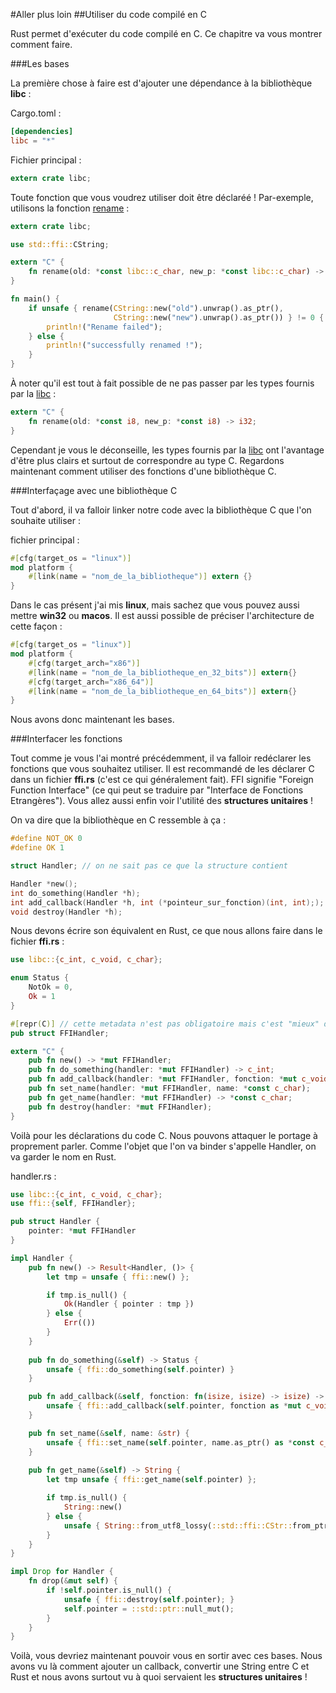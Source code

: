 #Aller plus loin
##Utiliser du code compilé en C

Rust permet d'exécuter du code compilé en C. Ce chapitre va vous montrer comment faire.

###Les bases

La première chose à faire est d'ajouter une dépendance à la bibliothèque __libc__ :

Cargo.toml :

```Toml
[dependencies]
libc = "*"
```

Fichier principal :

```Rust
extern crate libc;
```

Toute fonction que vous voudrez utiliser doit être déclaréé ! Par-exemple, utilisons la fonction [rename](http://linux.die.net/man/2/rename) :

```Rust
extern crate libc;

use std::ffi::CString;

extern "C" {
    fn rename(old: *const libc::c_char, new_p: *const libc::c_char) -> libc::c_int;
}

fn main() {
    if unsafe { rename(CString::new("old").unwrap().as_ptr(),
                       CString::new("new").unwrap().as_ptr()) } != 0 {
        println!("Rename failed");
    } else {
        println!("successfully renamed !");
    }
}
```

À noter qu'il est tout à fait possible de ne pas passer par les types fournis par la [libc](https://crates.io/crates/libc) :

```Rust
extern "C" {
    fn rename(old: *const i8, new_p: *const i8) -> i32;
}
```

Cependant je vous le déconseille, les types fournis par la [libc](https://crates.io/crates/libc) ont l'avantage d'être plus clairs et surtout de correspondre au type C. Regardons maintenant comment utiliser des fonctions d'une bibliothèque C.

###Interfaçage avec une bibliothèque C

Tout d'abord, il va falloir linker notre code avec la bibliothèque C que l'on souhaite utiliser :

fichier principal :

```Rust
#[cfg(target_os = "linux")]
mod platform {
    #[link(name = "nom_de_la_bibliotheque")] extern {}
}
```

Dans le cas présent j'ai mis __linux__, mais sachez que vous pouvez aussi mettre __win32__ ou __macos__. Il est aussi possible de préciser l'architecture de cette façon :

```Rust
#[cfg(target_os = "linux")]
mod platform {
    #[cfg(target_arch="x86")]
    #[link(name = "nom_de_la_bibliotheque_en_32_bits")] extern{}
    #[cfg(target_arch="x86_64")]
    #[link(name = "nom_de_la_bibliotheque_en_64_bits")] extern{}
}
```

Nous avons donc maintenant les bases.

###Interfacer les fonctions

Tout comme je vous l'ai montré précédemment, il va falloir redéclarer les fonctions que vous souhaitez utiliser. Il est recommandé de les déclarer C dans un fichier __ffi.rs__ (c'est ce qui généralement fait). FFI signifie "Foreign Function Interface" (ce qui peut se traduire par "Interface de Fonctions Etrangères"). Vous allez aussi enfin voir l'utilité des __structures unitaires__ !

On va dire que la bibliothèque en C ressemble à ça :

```C
#define NOT_OK 0
#define OK 1

struct Handler; // on ne sait pas ce que la structure contient

Handler *new();
int do_something(Handler *h);
int add_callback(Handler *h, int (*pointeur_sur_fonction)(int, int););
void destroy(Handler *h);
```

Nous devons écrire son équivalent en Rust, ce que nous allons faire dans le fichier __ffi.rs__ :

```Rust
use libc::{c_int, c_void, c_char};

enum Status {
    NotOk = 0,
    Ok = 1
}

#[repr(C)] // cette metadata n'est pas obligatoire mais c'est "mieux" de la mettre
pub struct FFIHandler;

extern "C" {
    pub fn new() -> *mut FFIHandler;
    pub fn do_something(handler: *mut FFIHandler) -> c_int;
    pub fn add_callback(handler: *mut FFIHandler, fonction: *mut c_void) -> c_int;
    pub fn set_name(handler: *mut FFIHandler, name: *const c_char);
    pub fn get_name(handler: *mut FFIHandler) -> *const c_char;
    pub fn destroy(handler: *mut FFIHandler);
}
```

Voilà pour les déclarations du code C. Nous pouvons attaquer le portage à proprement parler. Comme l'objet que l'on va binder s'appelle Handler, on va garder le nom en Rust.

handler.rs :

```Rust
use libc::{c_int, c_void, c_char};
use ffi::{self, FFIHandler};

pub struct Handler {
    pointer: *mut FFIHandler
}

impl Handler {
    pub fn new() -> Result<Handler, ()> {
        let tmp = unsafe { ffi::new() };

        if tmp.is_null() {
            Ok(Handler { pointer : tmp })
        } else {
            Err(())
        }
    }
    
    pub fn do_something(&self) -> Status {
        unsafe { ffi::do_something(self.pointer) }
    }

    pub fn add_callback(&self, fonction: fn(isize, isize) -> isize) -> Status {
        unsafe { ffi::add_callback(self.pointer, fonction as *mut c_void) }
    }

    pub fn set_name(&self, name: &str) {
        unsafe { ffi::set_name(self.pointer, name.as_ptr() as *const c_char) }
    }
    
    pub fn get_name(&self) -> String {
        let tmp unsafe { ffi::get_name(self.pointer) };

        if tmp.is_null() {
            String::new()
        } else {
            unsafe { String::from_utf8_lossy(::std::ffi::CStr::from_ptr(tmp).to_bytes()).to_string() }
        }
    }
}

impl Drop for Handler {
    fn drop(&mut self) {
        if !self.pointer.is_null() {
            unsafe { ffi::destroy(self.pointer); }
            self.pointer = ::std::ptr::null_mut();
        }
    }
}
```

Voilà, vous devriez maintenant pouvoir vous en sortir avec ces bases. Nous avons vu là comment ajouter un callback, convertir une String entre C et Rust et nous avons surtout vu à quoi servaient les __structures unitaires__ !
